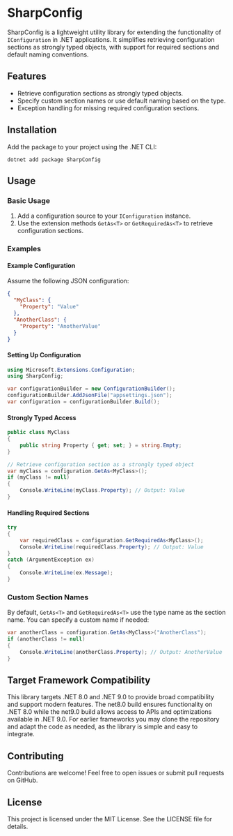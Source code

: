 # **SharpConfig**

SharpConfig is a lightweight utility library for extending the functionality of `IConfiguration` in .NET applications. It simplifies retrieving configuration sections as strongly typed objects, with support for required sections and default naming conventions.

## **Features**

* Retrieve configuration sections as strongly typed objects.  
* Specify custom section names or use default naming based on the type.  
* Exception handling for missing required configuration sections.

## **Installation**

Add the package to your project using the .NET CLI:

`dotnet add package SharpConfig`

## **Usage**

### **Basic Usage**

1. Add a configuration source to your `IConfiguration` instance.  
2. Use the extension methods `GetAs<T>` or `GetRequiredAs<T>` to retrieve configuration sections.

### **Examples**

#### **Example Configuration**

Assume the following JSON configuration:
```json
{  
  "MyClass": {  
    "Property": "Value"  
  },  
  "AnotherClass": {  
    "Property": "AnotherValue"  
  }  
}
```

#### **Setting Up Configuration**

```csharp
using Microsoft.Extensions.Configuration;
using SharpConfig;

var configurationBuilder = new ConfigurationBuilder();  
configurationBuilder.AddJsonFile("appsettings.json");  
var configuration = configurationBuilder.Build();
```

#### **Strongly Typed Access**

```csharp
public class MyClass  
{  
    public string Property { get; set; } = string.Empty;  
}

// Retrieve configuration section as a strongly typed object  
var myClass = configuration.GetAs<MyClass>();  
if (myClass != null)  
{  
    Console.WriteLine(myClass.Property); // Output: Value  
}
```

#### **Handling Required Sections**

```csharp
try  
{  
    var requiredClass = configuration.GetRequiredAs<MyClass>();  
    Console.WriteLine(requiredClass.Property); // Output: Value  
}  
catch (ArgumentException ex)  
{  
    Console.WriteLine(ex.Message);  
}
```

### **Custom Section Names**

By default, `GetAs<T>` and `GetRequiredAs<T>` use the type name as the section name. You can specify a custom name if needed:

```csharp
var anotherClass = configuration.GetAs<MyClass>("AnotherClass");  
if (anotherClass != null)  
{  
    Console.WriteLine(anotherClass.Property); // Output: AnotherValue  
}
```

## Target Framework Compatibility

This library targets .NET 8.0 and .NET 9.0 to provide broad compatibility and support modern features. The net8.0 build ensures functionality on .NET 8.0 while the net9.0 build allows access to APIs and optimizations available in .NET 9.0. For earlier frameworks you may clone the repository and adapt the code as needed, as the library is simple and easy to integrate.

## **Contributing**

Contributions are welcome! Feel free to open issues or submit pull requests on GitHub.

## **License**

This project is licensed under the MIT License. See the LICENSE file for details.

